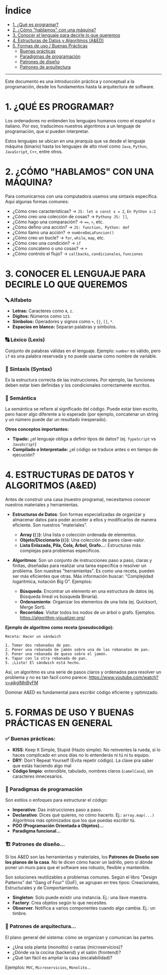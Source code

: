 # Índice

- [1. ¿Qué es programar?](#1-qué-es-programar)
- [2. ¿Cómo "hablamos" con una máquina?](#2-cómo-hablamos-con-una-máquina)
- [3. Conocer el lenguaje para decirle lo que queremos](#3-conocer-el-lenguaje-para-decirle-lo-que-queremos)
- [4. Estructuras de Datos y Algoritmos (A&ED)](#4-estructuras-de-datos-y-algoritmos-aed)
- [5. Formas de uso / Buenas Prácticas](#5-formas-de-uso--buenas-prácticas)
  - [Buenas prácticas](#-buenas-prácticas)
  - [Paradigmas de programación](#-paradigmas-de-programación)
  - [Patrones de diseño](#-patrones-de-diseño)
  - [Patrones de arquitectura](#-patrones-de-arquitectura)

---

Este documento es una introducción práctica y conceptual a la programación, desde los fundamentos hasta la arquitectura de software.

# 1. ¿QUÉ ES PROGRAMAR?

Los ordenadores no entienden los lenguajes humanos como el español o italiano. Por eso, traducimos nuestros algoritmos a un lenguaje de programación, que sí pueden interpretar.

Estos lenguajes se ubican en una jerarquía que va desde el lenguaje máquina (binario) hasta los lenguajes de alto nivel como `Java`, `Python`, `JavaScript`, `C++`, entre otros.

# 2. ¿CÓMO "HABLAMOS" CON UNA MÁQUINA?

Para comunicarnos con una computadora usamos una sintaxis específica. Aquí algunas formas comunes:

*   ¿Cómo creo características? → `JS: let o const x = 2`, `En Python x:2` 
*   ¿Cómo creo una colección de cosas? → `Pythony JS: []`,
*   ¿Cómo hago una comparación? → `==`, `>`, etc.
*   ¿Cómo defino una acción? → `JS: function, Python: def`
*   ¿Cómo llamo una acción? → `nombreDeLaFuncion()`
*   ¿Cómo creo un bucle? → `for`, `while`, `map`, etc.
*   ¿Cómo creo una condición? → `if`
*   ¿Cómo concateno o uno cosas? → `+`
*   ¿Cómo controlo el flujo? → `callbacks`, `condicionales`, `funciones`

# 3. CONOCER EL LENGUAJE PARA DECIRLE LO QUE QUEREMOS

### 🔤 Alfabeto

*   **Letras:** Caracteres como `A`, `z`.
*   **Dígitos:** Números como `123`.
*   **Símbolos:** Operadores y signos como `+`, `{}`, `[]`, `*`.
*   **Espacios en blanco:** Separan palabras y símbolos.

### 🔠 Léxico (Lexis)

Conjunto de palabras válidas en el lenguaje. Ejemplo: `number` es válido, pero `if` es una palabra reservada y no puede usarse como nombre de variable.

### 📐 Sintaxis (Syntax)

Es la estructura correcta de las instrucciones. Por ejemplo, las funciones deben estar bien definidas y los condicionales correctamente escritos.

### 🧠 Semántica

La semántica se refiere al significado del código. Puede estar bien escrito, pero hacer algo diferente a lo esperado (por ejemplo, concatenar un string y un número puede dar un resultado inesperado).

**Otros conceptos importantes:**

*   **Tipado:** ¿el lenguaje obliga a definir tipos de datos? (ej. `TypeScript` vs `JavaScript`)
*   **Compilado o Interpretado:** ¿el código se traduce antes o en tiempo de ejecución?

# 4. ESTRUCTURAS DE DATOS Y ALGORITMOS (A&ED)

Antes de construir una casa (nuestro programa), necesitamos conocer nuestros materiales y herramientas.

*   **Estructuras de Datos**: Son formas especializadas de organizar y almacenar datos para poder acceder a ellos y modificarlos de manera eficiente. Son nuestros "materiales".
    *   **Array (`[]`)**: Una lista o colección ordenada de elementos.
    *   **Objeto/Diccionario (`{}`)**: Una colección de pares clave-valor.
    *   **Lista Enlazada, Pila, Cola, Árbol, Grafo...**: Estructuras más complejas para problemas específicos.

*   **Algoritmos**: Son un conjunto de instrucciones paso a paso, claras y finitas, diseñadas para realizar una tarea específica o resolver un problema. Son nuestras "herramientas". Es como una receta, pueden ser más eficientes que otras. Más información buscar: "Complejidad logarítmica, notación Big O". Ejemplos:
    *   **Búsqueda**: Encontrar un elemento en una estructura de datos (ej. Búsqueda lineal vs búsqueda Binaria).
    *   **Ordenamiento**: Organizar los elementos de una lista (ej. Quicksort, Merge Sort).
    *   **Recorridos**: Visitar todos los nodos de un árbol o grafo. Ejemplos. https://algorithm-visualizer.org/

**Ejemplo de algoritmo como receta (pseudocódigo):**

```plaintext
Receta: Hacer un sándwich

1. Tomar dos rebanadas de pan.
2. Poner una rebanada de jamón sobre una de las rebanadas de pan.
3. Poner una rebanada de queso sobre el jamón.
4. Tapar con la otra rebanada de pan.
5. ¡Listo! El sándwich está hecho.
```

Así, un algoritmo es una serie de pasos claros y ordenados para resolver un problema y no es tan facil como parece: https://www.youtube.com/watch?v=ajkglMnByFM

Dominar A&ED es fundamental para escribir código eficiente y optimizado.

# 5. FORMAS DE USO Y BUENAS PRÁCTICAS EN GENERAL

### ✅ Buenas prácticas:

*   **KISS**: Keep It Simple, Stupid (Hazlo simple): No reinventes la rueda, si lo haces complicado en unos días no lo entenderás ni tú ni tu equipo.
*   **DRY**: Don't Repeat Yourself (Evita repetir código). La clave pra saber que estás haciendo algo mal
*   **Código limpio**: entendible, tabulado, nombres claros (`camelCase`), sin caracteres innecesarios.

### 🧭 Paradigmas de programación

Son estilos o enfoques para estructurar el código:

*   **Imperativo**: Das instrucciones paso a paso.
*   **Declarativo**: Dices qué quieres, no cómo hacerlo. Ej.: `array.map(...)` Algoritmos más optimizados que los que puedas escribir tú.
*   **POO (Programación Orientada a Objetos)...**
*   **Paradigma funcional...**

### 🏗️ Patrones de diseño...

Si los A&ED son las herramientas y materiales, los **Patrones de Diseño son los planos de la casa**. No te dicen cómo hacer un ladrillo, pero sí dónde poner un muro para que el software sea robusto, flexible y mantenible.

Son soluciones reutilizables a problemas comunes. Según el libro "Design Patterns" del "Gang of Four" (GoF), se agrupan en tres tipos: Creacionales, Estructurales y de Comportamiento.

*   **Singleton**: Solo puede existir una instancia. Ej.: una llave maestra.
*   **Factory**: Crea objetos según lo que necesites.
*   **Observer**: Notifica a varios componentes cuando algo cambia. Ej.: un timbre.

### 🧱 Patrones de arquitectura...

El plano general del sistema: cómo se organizan y comunican las partes.

*   ¿Una sola planta (monolito) o varias (microservicios)?
*   ¿Dónde va la cocina (backend) y el salón (frontend)?
*   ¿Qué tan fácil es ampliar la casa (escalabilidad)?

Ejemplos: `MVC`, `Microservicios`, `Monolito`... 